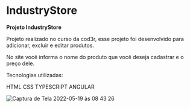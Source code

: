 # IndustryStore

**Projeto IndustryStore**

Projeto realizado no curso da cod3r, esse projeto foi desenvolvido para adicionar, excluir e editar produtos.

No site você informa o nome do produto que você deseja cadastrar e o preço dele. 

Tecnologias utilizadas:

HTML
CSS
TYPESCRIPT
ANGULAR


![Captura de Tela 2022-05-19 às 08 43 26](https://user-images.githubusercontent.com/56140199/169285867-e0773e0f-b295-4f01-95b3-e87ea185c0d2.png)
